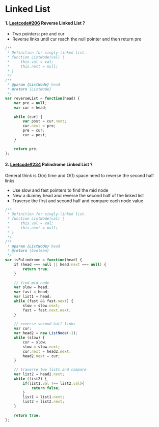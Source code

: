 # Linked List
#### 1. [Leetcode#206](https://leetcode.com/problems/reverse-linked-list/description/) Reverse Linked List ?
- Two pointers: pre and cur
- Reverse links until cur reach the null pointer and then return pre
```javascript
/**
 * Definition for singly-linked list.
 * function ListNode(val) {
 *     this.val = val;
 *     this.next = null;
 * }
 */
/**
 * @param {ListNode} head
 * @return {ListNode}
 */
var reverseList = function(head) {
    var pre = null;
    var cur = head;
    
    while (cur) {
        var post = cur.next;
        cur.next = pre;
        pre = cur;
        cur = post;
    }
    
    return pre;
};
```
#### 2. [Leetcode#234](https://leetcode.com/problems/palindrome-linked-list/description/) Palindrome Linked List ?
General think is O(n) time and O(1) space need to reverse the second half links
- Use slow and fast pointers to find the mid node
- New a dummy head and reverse the second half of the linked list
- Traverse the first and second half and compare each node value
```javascript
/**
 * Definition for singly-linked list.
 * function ListNode(val) {
 *     this.val = val;
 *     this.next = null;
 * }
 */
/**
 * @param {ListNode} head
 * @return {boolean}
 */
var isPalindrome = function(head) {
    if (head === null || head.next === null) {
        return true;
    }
    
    // find mid node
    var slow = head;
    var fast = head;
    var list1 = head;
    while (fast && fast.next) {
        slow = slow.next;
        fast = fast.next.next;
    }
   
    // reverse second half links
    var cur;
    var head2 = new ListNode(-1);
    while (slow) {
        cur = slow;
        slow = slow.next;
        cur.next = head2.next;
        head2.next = cur;
    }
    
    // traverse two lists and compare
    var list2 = head2.next;
    while (list2) {
        if(list1.val !== list2.val){
            return false;
        }
        list1 = list1.next;
        list2 = list2.next;
    }
    
    return true;
};
```